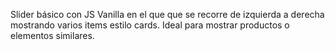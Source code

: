 Slider básico con JS Vanilla en el que que se recorre de izquierda a derecha mostrando varios items estilo cards.
Ideal para mostrar productos o elementos similares.
